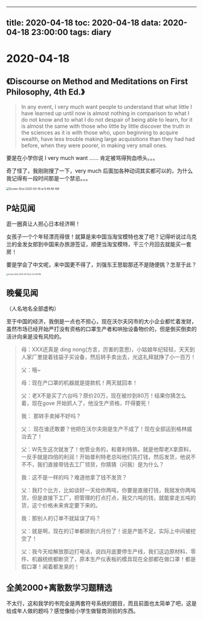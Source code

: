 
---
title: 2020-04-18
toc: 2020-04-18
data: 2020-04-18 23:00:00
tags: diary
---


# 2020-04-18

## 《Discourse on Method and Meditations on First Philosophy, 4th Ed.》

> In any event, I very much want people to understand that what little I have learned up until now is almost nothing in comparison to what I do not know and to what I do not despair of being able to learn, for it is almost the same with those who little by little discover the truth in the sciences as it is with those who, upon beginning to acquire wealth,  have less trouble making large acquisitions than they had had before, when they were poorer, in making very small ones.
>
> 

要是在小学你说 I very much want …… 肯定被骂得狗血喷头。。。

奇了怪了，我刚刚搜了一下，very much 后面加各种动词其实都可以的，为什么我记得有一段时间那是一个禁忌。。。

<img src="https://tva1.sinaimg.cn/large/007S8ZIlly1gdxojp8kayj30wp0u0k2c.jpg" alt="Screen Shot 2020-04-18 at 9.49.48 AM" style="zoom: 50%;" />

## P站见闻

逛一圈真让人担心日本经济啊！

女孩子一个个年轻漂亮得很！就算是来中国当淘宝模特也发了吧？记得听说过乌克兰的金发女郎到中国来办旅游签证，顺便当淘宝模特，干三个月回去就能买一套房！

要是学会了中文呢，来中国更不得了，刘强东王思聪那还不是随便挑？怎至于此？



<img src="https://tva1.sinaimg.cn/large/007S8ZIlgy1gdxz283ksxj30h80hiwh4.jpg" alt="Screen Shot 2020-04-18 at 3.52.48 PM" style="zoom:33%;" />

## 晚餐见闻

（人名地名全部虚构）

至于中国的经济，我倒是一点也不担心，现在沃尔夫冈市的大小企业都忙着发财，虽然市场已经开始严打没有资格的口罩生产者和哄抬设备物价的，但是倒买倒卖的活计向来是没有风险的。

> 母：XXX还真是 ding nong(方言，厉害的意思)，小姑娘年纪轻轻，天天到人家厂里提着钱袋子买设备，然后转手卖出去，光这礼拜就挣了小一百万！
>
> 父：哦~
>
> 母：现在产口罩的机器就是提款机！两天就回本！
>
> 父：老X不是买了六台吗？原价20万，现在被炒到80万！结果你猜怎么着，现在gove 开始抓人了，他没生产资格，吓得要死！
>
> 我： 那转手卖掉不好吗？
>
> 父： 现在谁还敢要？他把在沃尔夫刚是生产不成了！现在全部运到格林威治去了！
>
> 父：W先生这次就发了！他管业务的，和普利特熟，就是他帮老X拿原料，一反手就是四倍的利润！开始普利特老总叫他们先打钱，然后发货，他说不不不，我们直接带钱去工厂领货，你猜猜（问我）是为什么？
>
> 我：这不是一样的吗？难道他拿了钱不发货？
>
> 父：我打个比方，比如谈好一天给你两吨，你要是直接打钱，我就发你两吨货，但是直接下工厂，把管理的打点打点，我交六吨的钱，就能拿走五吨的货，这个价格未来肯定要下来的。
>
> 我：那别人的订单不就延误了吗？
>
> 父：就是啊，现在的订单都排到六月份了！说是产能不足，实际上中间被挖空了！
>
> 父：我今天给解放那边打电话，说四月底要停生产线，我们这边原材料、零件、机器统统都断货了，原本生产仪表板的模具现在全部都在做口罩！都是假口罩！闻着都发臭的！



## 全美2000+离散数学习题精选

不太行，这和我学的书完全是两套符号系统的题目，而且前面也太简单了吧，这是给成年人做的题吗？感觉像给小学生做智商测验的东西。





